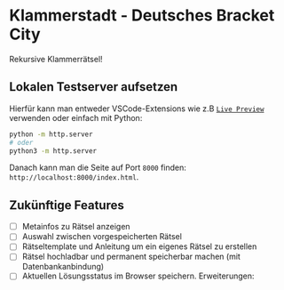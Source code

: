 # Klammerstadt - Deutsches Bracket City

Rekursive Klammerrätsel!

## Lokalen Testserver aufsetzen

Hierfür kann man entweder VSCode-Extensions wie z.B [`Live Preview`](https://marketplace.visualstudio.com/items?itemName=ms-vscode.live-server) verwenden oder einfach mit Python:

```bash
python -m http.server
# oder
python3 -m http.server
```

Danach kann man die Seite auf Port `8000` finden:  `http://localhost:8000/index.html`.

## Zukünftige Features

- [ ] Metainfos zu Rätsel anzeigen
- [ ] Auswahl zwischen vorgespeicherten Rätsel
- [ ] Rätseltemplate und Anleitung um ein eigenes Rätsel zu erstellen
- [ ] Rätsel hochladbar und permanent speicherbar machen (mit Datenbankanbindung)
- [ ] Aktuellen Lösungsstatus im Browser speichern.
Erweiterungen:
